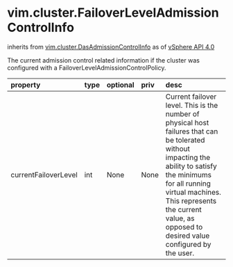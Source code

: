 vim.cluster.FailoverLevelAdmissionControlInfo
=============================================
inherits from [vim.cluster.DasAdmissionControlInfo](docs/vim.cluster.DasAdmissionControlInfo.md)
as of [vSphere API 4.0](vim.version.md#vim.version.version5)


The current admission control related information if the cluster was configured  with a FailoverLevelAdmissionControlPolicy.

| property | type | optional | priv | desc |
|:---------|:-----|:---------|:-----|:-----|
| currentFailoverLevel | int | None | None | Current failover level. This is the number of physical host failures that can   be tolerated without impacting the ability to satisfy the minimums for all   running virtual machines. This represents the current value, as opposed to   desired value configured by the user. |


